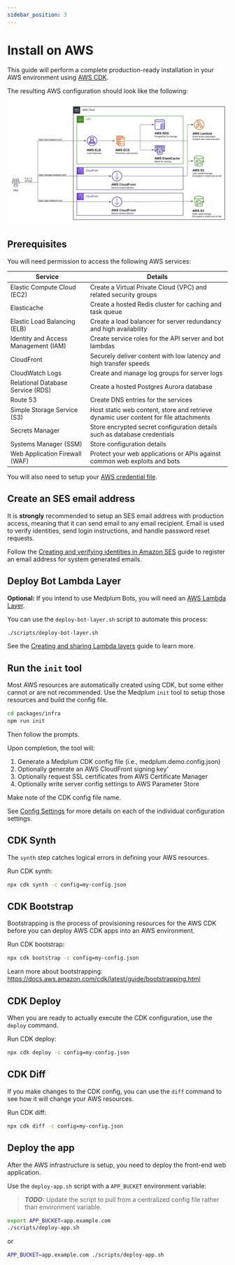 ```yaml
---
sidebar_position: 3
---
```


# Install on AWS

This guide will perform a complete production-ready installation in your AWS environment using [AWS CDK](https://aws.amazon.com/cdk/).

The resulting AWS configuration should look like the following:

![Medplum AWS Architecture](./medplum-aws-architecture.png)

## Prerequisites

You will need permission to access the following AWS services:

| Service                              | Details                                                                               |
| ------------------------------------ | ------------------------------------------------------------------------------------- |
| Elastic Compute Cloud (EC2)          | Create a Virtual Private Cloud (VPC) and related security groups                      |
| Elasticache                          | Create a hosted Redis cluster for caching and task queue                              |
| Elastic Load Balancing (ELB)         | Create a load balancer for server redundancy and high availability                    |
| Identity and Access Management (IAM) | Create service roles for the API server and bot lambdas                               |
| CloudFront                           | Securely deliver content with low latency and high transfer speeds                    |
| CloudWatch Logs                      | Create and manage log groups for server logs                                          |
| Relational Database Service (RDS)    | Create a hosted Postgres Aurora database                                              |
| Route 53                             | Create DNS entries for the services                                                   |
| Simple Storage Service (S3)          | Host static web content, store and retrieve dynamic user content for file attachments |
| Secrets Manager                      | Store encrypted secret configuration details such as database credentials             |
| Systems Manager (SSM)                | Store configuration details                                                           |
| Web Application Firewall (WAF)       | Protect your web applications or APIs against common web exploits and bots            |

You will also need to setup your [AWS credential file](https://docs.aws.amazon.com/cli/latest/userguide/cli-configure-files.html).

## Create an SES email address

It is **strongly** recommended to setup an SES email address with production access, meaning that it can send email to any email recipient. Email is used to verify identities, send login instructions, and handle password reset requests.

Follow the [Creating and verifying identities in Amazon SES](https://docs.aws.amazon.com/ses/latest/dg/creating-identities.html) guide to register an email address for system generated emails.

## Deploy Bot Lambda Layer

**Optional:** If you intend to use Medplum Bots, you will need an [AWS Lambda Layer](https://docs.aws.amazon.com/lambda/latest/dg/gettingstarted-concepts.html#gettingstarted-concepts-layer).

You can use the `deploy-bot-layer.sh` script to automate this process:

```bash
./scripts/deploy-bot-layer.sh
```

See the [Creating and sharing Lambda layers](https://docs.aws.amazon.com/lambda/latest/dg/configuration-layers.html) guide to learn more.

## Run the `init` tool

Most AWS resources are automatically created using CDK, but some either cannot or are not recommended. Use the Medplum `init` tool to setup those resources and build the config file.

```bash
cd packages/infra
npm run init
```

Then follow the prompts.

Upon completion, the tool will:

1. Generate a Medplum CDK config file (i.e., medplum.demo.config.json)
2. Optionally generate an AWS CloudFront signing key'
3. Optionally request SSL certificates from AWS Certificate Manager
4. Optionally write server config settings to AWS Parameter Store

Make note of the CDK config file name.

See [Config Settings](/docs/self-hosting/config-settings) for more details on each of the individual configuration settings.

## CDK Synth

The `synth` step catches logical errors in defining your AWS resources.

Run CDK synth:

```bash
npx cdk synth -c config=my-config.json
```

## CDK Bootstrap

Bootstrapping is the process of provisioning resources for the AWS CDK before you can deploy AWS CDK apps into an AWS environment.

Run CDK bootstrap:

```bash
npx cdk bootstrap -c config=my-config.json
```

Learn more about bootstrapping: <https://docs.aws.amazon.com/cdk/latest/guide/bootstrapping.html>

## CDK Deploy

When you are ready to actually execute the CDK configuration, use the `deploy` command.

Run CDK deploy:

```bash
npx cdk deploy -c config=my-config.json
```

## CDK Diff

If you make changes to the CDK config, you can use the `diff` command to see how it will change your AWS resources.

Run CDK diff:

```bash
npx cdk diff -c config=my-config.json
```

## Deploy the app

After the AWS infrastructure is setup, you need to deploy the front-end web application.

Use the `deploy-app.sh` script with a `APP_BUCKET` environment variable:

> **_TODO:_** Update the script to pull from a centralized config file rather than environment variable.

```bash
export APP_BUCKET=app.example.com
./scripts/deploy-app.sh
```

or

```bash
APP_BUCKET=app.example.com ./scripts/deploy-app.sh
```

